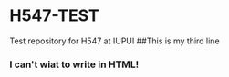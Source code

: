 # H547-TEST
Test repository for H547 at IUPUI
##This is my third line

### I can't wiat to write in HTML!
